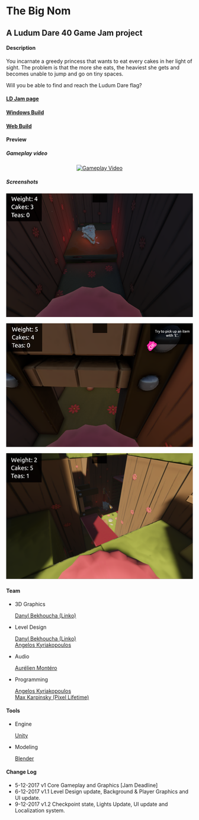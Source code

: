 # The Big Nom

## A Ludum Dare 40 Game Jam project

#### Description

You incarnate a greedy princess that wants to eat every cakes in her light of sight. The problem is that the more she eats, the heaviest she gets and becomes unable to jump and go on tiny spaces.

Will you be able to find and reach the Ludum Dare flag?

#### [LD Jam page](https://ldjam.com/events/ludum-dare/40/chubby-princess)  

#### [Windows Build](https://linko3d.itch.io/princess-cake)

#### [Web Build](https://linko-3d.github.io/LD40/)

#### Preview

##### Gameplay video

<div align="center">
  <a href="https://youtu.be/HB3FgHqssQU"><img src="https://img.youtube.com/vi/HB3FgHqssQU/0.jpg" alt="Gameplay Video"></a>
</div>

##### Screenshots

![Photo preview 1](./Readme/screenshot-1.png)

![Photo preview 2](./Readme/screenshot-2.png)

![Photo preview 3](./Readme/screenshot-3.png)

#### Team

- 3D Graphics

  [Danyl Bekhoucha (Linko)](https://ldjam.com/users/danyl/)

- Level Design

  [Danyl Bekhoucha (Linko)](https://ldjam.com/users/danyl/)   
  [Angelos Kyriakopoulos](https://github.com/AngelKyriako)   
  
- Audio

  [Aurélien Montéro](www.aurelienmontero.com)

- Programming

  [Angelos Kyriakopoulos](https://github.com/AngelKyriako)   
  [Max Karpinsky (Pixel Lifetime)](https://github.com/MaxKarpinsky)

#### Tools

- Engine
 
  [Unity](https://unity3d.com/)
 
- Modeling

  [Blender](https://blender.org/)
 
 #### Change Log

- 5-12-2017 v1 Core Gameplay and Graphics [Jam Deadline] 
- 6-12-2017 v1.1 Level Design update, Background & Player Graphics and UI update.
- 9-12-2017 v1.2 Checkpoint state, Lights Update, UI update and Localization system.
